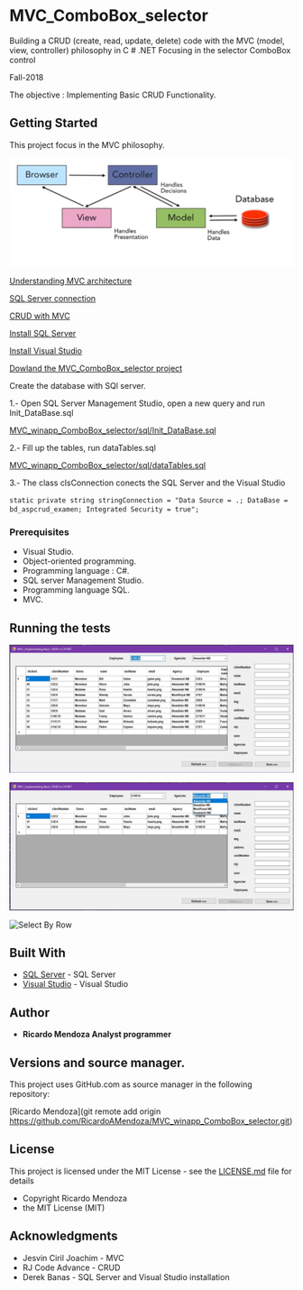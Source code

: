 # MVC_ComboBox_selector

Building a CRUD (create, read, update, delete) code with the MVC (model, view, controller) philosophy in  C # .NET Focusing in the selector ComboBox control

Fall-2018

The objective : Implementing Basic CRUD Functionality.

## Getting Started

This project focus in the MVC philosophy.

![MVC](/img/MVCmodel.JPG "MVC")

[Understanding MVC architecture](https://www.youtube.com/watch?v=eTdVkgF_Slo)

[SQL Server connection](https://www.youtube.com/watch?v=OdDkFPO_nto)

[CRUD with MVC](https://www.youtube.com/watch?v=_H8vswpMSOw&t=650s)

[Install SQL Server](https://www.microsoft.com/en-ca/sql-server/sql-server-downloads)

[Install Visual Studio](https://visualstudio.microsoft.com/)

[Dowland the MVC_ComboBox_selector project](https://github.com/RicardoAMendoza/MVC_winapp_ComboBox_selector)


Create the database with SQl server. 

1.- Open SQL Server Management Studio, open a new query and run Init_DataBase.sql

[MVC_winapp_ComboBox_selector/sql/Init_DataBase.sql](https://github.com/RicardoAMendoza/MVC_winapp_ComboBox_selector/blob/master/sql/Init_DataBase.sql)

2.- Fill up the tables, run dataTables.sql

[MVC_winapp_ComboBox_selector/sql/dataTables.sql](https://github.com/RicardoAMendoza/MVC_winapp_ComboBox_selector/blob/master/sql/Init_DataBase.sql)

3.- The class clsConnection conects the SQL Server and the Visual Studio

```
static private string stringConnection = "Data Source = .; DataBase = bd_aspcrud_examen; Integrated Security = true";
```

### Prerequisites

 * Visual Studio.
 * Object-oriented programming.
 * Programming language : C#.
 * SQL server Management Studio.
 * Programming language SQL.
 * MVC.

## Running the tests

![INIT](/img/init.jpg "Init")

![Select by Employee or Agency](/img/select.jpg "Select by employee or agency")

![Select By Row](/img/select.jpg.JPG "Select by row")


## Built With

* [SQL Server](https://www.microsoft.com/en-ca/sql-server/sql-server-downloads) - SQL Server
* [Visual Studio](https://visualstudio.microsoft.com/) - Visual Studio

## Author

* **Ricardo Mendoza Analyst programmer**

## Versions and source manager. 

This project uses GitHub.com as source manager in the following repository:

[Ricardo Mendoza](git remote add origin https://github.com/RicardoAMendoza/MVC_winapp_ComboBox_selector.git)


## License

This project is licensed under the MIT License - see the [LICENSE.md](LICENSE.md) file for details

- Copyright Ricardo Mendoza
- the MIT License (MIT)

## Acknowledgments

* Jesvin Ciril Joachim - MVC
* RJ Code Advance - CRUD
* Derek Banas - SQL Server and Visual Studio installation








